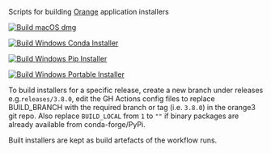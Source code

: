Scripts for building [Orange](http://orange.biolab.si/) application installers

[![Build macOS dmg](https://github.com/ales-erjavec/orange3-installers/actions/workflows/build-macos-installer.yml/badge.svg)](https://github.com/ales-erjavec/orange3-installers/actions/workflows/build-macos-installer.yml)

[![Build Windows Conda Installer](https://github.com/ales-erjavec/orange3-installers/actions/workflows/build-conda-installer.yml/badge.svg)](https://github.com/ales-erjavec/orange3-installers/actions/workflows/build-conda-installer.yml)

[![Build Windows Pip Installer](https://github.com/ales-erjavec/orange3-installers/actions/workflows/build-win-installer.yml/badge.svg)](https://github.com/ales-erjavec/orange3-installers/actions/workflows/build-win-installer.yml)

[![Build Windows Portable Installer](https://github.com/ales-erjavec/orange3-installers/actions/workflows/build-win-portable.yml/badge.svg)](https://github.com/ales-erjavec/orange3-installers/actions/workflows/build-win-portable.yml)


To build installers for a specific release, create a new branch under releases e.g.`releases/3.8.0`,
edit the GH Actions config files to replace BUILD_BRANCH with the required branch or
tag (i.e. `3.8.0`) in the orange3 git repo. Also replace `BUILD_LOCAL` from `1` to `""` if
binary packages are already available from conda-forge/PyPi.

Built installers are kept as build artefacts of the workflow runs.
